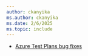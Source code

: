 ```yaml
---
author: ckanyika
ms.author: ckanyika
ms.date: 2/6/2025
ms.topic: include
---
```

 
- [Azure Test Plans bug fixes](#azure-test-plans-bug-fixes)
